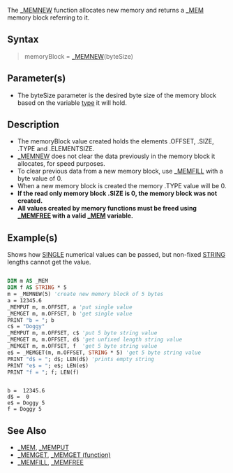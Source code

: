 The [_MEMNEW](_MEMNEW) function allocates new memory and returns a [_MEM](_MEM) memory block referring to it.

## Syntax

> memoryBlock = [_MEMNEW](_MEMNEW)(byteSize)

## Parameter(s)

* The byteSize parameter is the desired byte size of the memory block based on the variable [type](type) it will hold.

## Description

* The memoryBlock value created holds the elements .OFFSET, .SIZE, .TYPE and .ELEMENTSIZE. 
* [_MEMNEW](_MEMNEW) does not clear the data previously in the memory block it allocates, for speed purposes.
* To clear previous data from a new memory block, use [_MEMFILL](_MEMFILL) with a byte value of 0.
* When a new memory block is created the memory .TYPE value will be 0.
* **If the read only memory block .SIZE is 0, the memory block was not created.**
* **All values created by memory functions must be freed using [_MEMFREE](_MEMFREE) with a valid [_MEM](_MEM) variable.**

## Example(s)

Shows how [SINGLE](SINGLE) numerical values can be passed, but non-fixed [STRING](STRING) lengths cannot get the value.

```vb

DIM m AS _MEM
DIM f AS STRING * 5
m = _MEMNEW(5) 'create new memory block of 5 bytes
a = 12345.6
_MEMPUT m, m.OFFSET, a 'put single value
_MEMGET m, m.OFFSET, b 'get single value
PRINT "b = "; b
c$ = "Doggy"
_MEMPUT m, m.OFFSET, c$ 'put 5 byte string value
_MEMGET m, m.OFFSET, d$ 'get unfixed length string value
_MEMGET m, m.OFFSET, f  'get 5 byte string value
e$ = _MEMGET(m, m.OFFSET, STRING * 5) 'get 5 byte string value
PRINT "d$ = "; d$; LEN(d$) 'prints empty string
PRINT "e$ = "; e$; LEN(e$)
PRINT "f = "; f; LEN(f) 

```

```text

b =  12345.6
d$ =  0
e$ = Doggy 5
f = Doggy 5 

```

## See Also

* [_MEM](_MEM), [_MEMPUT](_MEMPUT)
* [_MEMGET](_MEMGET), [_MEMGET (function)](_MEMGET-(function))
* [_MEMFILL](_MEMFILL), [_MEMFREE](_MEMFREE)
